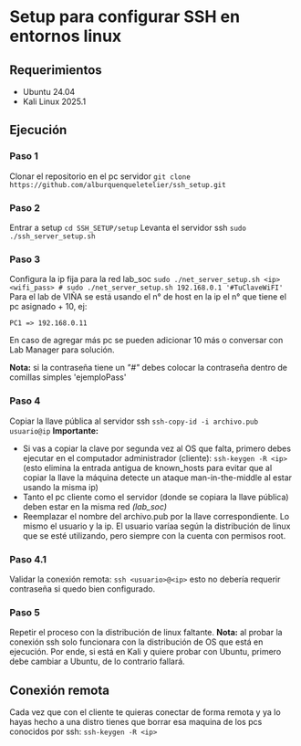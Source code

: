 # Setup para configurar SSH en entornos linux

## Requerimientos

- Ubuntu 24.04
- Kali Linux 2025.1

## Ejecución

### Paso 1
Clonar el repositorio en el pc servidor `git clone https://github.com/alburquenqueletelier/ssh_setup.git`

### Paso 2
Entrar a setup `cd SSH_SETUP/setup`
Levanta el servidor ssh `sudo ./ssh_server_setup.sh`

### Paso 3
Configura la ip fija para la red lab_soc `sudo ./net_server_setup.sh <ip> <wifi_pass> # sudo ./net_server_setup.sh 192.168.0.1 '#TuClaveWiFI'` 
Para el lab de VIÑA se está usando el n° de host en la ip el n° que tiene el pc asignado + 10, ej:

```
PC1 => 192.168.0.11
```

En caso de agregar más pc se pueden adicionar 10 más o conversar con Lab Manager para solución.

**Nota:** si la contraseña tiene un *"#"* debes colocar la contraseña dentro de comillas simples 'ejemploPass'

### Paso 4
Copiar la llave pública al servidor ssh `ssh-copy-id -i archivo.pub usuario@ip`
**Importante:** 
- Si vas a copiar la clave por segunda vez al OS que falta, primero debes ejecutar en el computador administrador (cliente): `ssh-keygen -R <ip>` (esto elimina la entrada antigua de known_hosts para evitar que al copiar la llave la máquina detecte un ataque man-in-the-middle al estar usando la misma ip)
- Tanto el pc cliente como el servidor (donde se copiara la llave pública) deben estar en la misma red *(lab_soc)*
- Reemplazar el nombre del archivo.pub por la llave correspondiente. Lo mismo el usuario y la ip. El usuario varíaa según la distribución de linux que se esté utilizando, pero siempre con la cuenta con permisos root.

### Paso 4.1
Validar la conexión remota: `ssh <usuario>@<ip>` esto no debería requerir contraseña si quedo bien configurado.

### Paso 5
Repetir el proceso con la distribución de linux faltante.
**Nota:** al probar la conexión ssh solo funcionara con la distribución de OS que está en ejecución. Por ende, si está en Kali y quiere probar con Ubuntu, primero debe cambiar a Ubuntu, de lo contrario fallará.

## Conexión remota
Cada vez que con el cliente te quieras conectar de forma remota y ya lo hayas hecho a una distro tienes que borrar esa maquina de los pcs conocidos por ssh: `ssh-keygen -R <ip>`